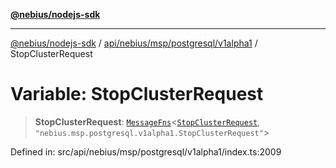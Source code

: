 [**@nebius/nodejs-sdk**](../../../../../../README.md)

***

[@nebius/nodejs-sdk](../../../../../../README.md) / [api/nebius/msp/postgresql/v1alpha1](../README.md) / StopClusterRequest

# Variable: StopClusterRequest

> **StopClusterRequest**: [`MessageFns`](../../../../../../runtime/protos/core/interfaces/MessageFns.md)\<[`StopClusterRequest`](../interfaces/StopClusterRequest.md), `"nebius.msp.postgresql.v1alpha1.StopClusterRequest"`\>

Defined in: src/api/nebius/msp/postgresql/v1alpha1/index.ts:2009
